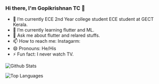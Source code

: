 ### Hi there, I'm Gopikrishnan TC 👋

- 🔭 I’m currently ECE 2nd Year college student ECE student at GECT Kerala.
- 🌱 I’m currently learning flutter and ML.
- 💬 Ask me about flutter and relared stuffs.
- 📫 How to reach me: Instagarm:
- 😄 Pronouns: He/His
- ⚡ Fun fact: I never watch TV.

![Github Stats](https://github-readme-stats.vercel.app/api?username=gktc&count_private=true&show_icons=true&theme=radical)

![Top Languages](https://github-readme-stats.vercel.app/api/top-langs/?username=GKTC&show_icons=true&theme=radical)
